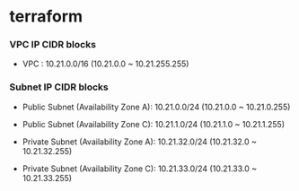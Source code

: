 # terraform

### VPC IP CIDR blocks
- VPC : 10.21.0.0/16 (10.21.0.0 ~ 10.21.255.255)

### Subnet IP CIDR blocks
- Public Subnet (Availability Zone A): 10.21.0.0/24 (10.21.0.0 ~ 10.21.0.255)
- Public Subnet (Availability Zone C): 10.21.1.0/24 (10.21.1.0 ~ 10.21.1.255)

- Private Subnet (Availability Zone A): 10.21.32.0/24 (10.21.32.0 ~ 10.21.32.255)
- Private Subnet (Availability Zone C): 10.21.33.0/24 (10.21.33.0 ~ 10.21.33.255)
